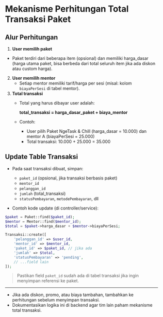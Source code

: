 # Mekanisme Perhitungan Total Transaksi Paket

## Alur Perhitungan

1. **User memilih paket**
- Paket terdiri dari beberapa item (opsional) dan memiliki harga_dasar (harga utama paket, bisa berbeda dari total seluruh item jika ada diskon atau custom harga).
2. **User memilih mentor**
   - Setiap mentor memiliki tarif/harga per sesi (misal: kolom `biayaPerSesi` di tabel mentor).
3. **Total transaksi**
   - Total yang harus dibayar user adalah:

     **total_transaksi = harga_dasar_paket + biaya_mentor**

   - Contoh:
     - User pilih Paket NgeTask & Chill (harga_dasar = 10.000) dan mentor A (biayaPerSesi = 25.000)
     - Total transaksi: 10.000 + 25.000 = 35.000

## Update Table Transaksi

- Pada saat transaksi dibuat, simpan:
  - `paket_id` (opsional, jika transaksi berbasis paket)
  - `mentor_id`
  - `pelanggan_id`
  - `jumlah` (total_transaksi)
  - `statusPembayaran`, `metodePembayaran`, dll

- Contoh kode update (di controller/service):

```php
$paket = Paket::find($paket_id);
$mentor = Mentor::find($mentor_id);
$total = $paket->harga_dasar + $mentor->biayaPerSesi;

Transaksi::create([
    'pelanggan_id' => $user_id,
    'mentor_id' => $mentor_id,
    'paket_id' => $paket_id, // jika ada
    'jumlah' => $total,
    'statusPembayaran' => 'pending',
    // ...field lain
]);
```

> Pastikan field `paket_id` sudah ada di tabel transaksi jika ingin menyimpan referensi ke paket.

---

- Jika ada diskon, promo, atau biaya tambahan, tambahkan ke perhitungan sebelum menyimpan transaksi.
- Dokumentasikan logika ini di backend agar tim lain paham mekanisme total transaksi.
